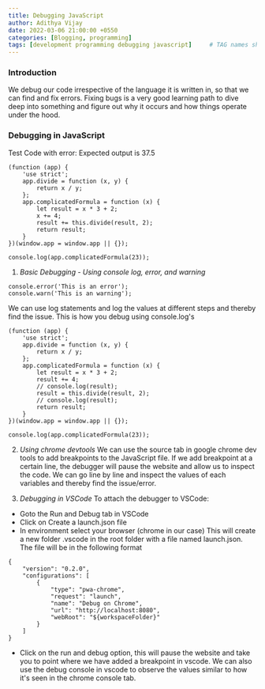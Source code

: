 ```yaml
---
title: Debugging JavaScript
author: Adithya Vijay
date: 2022-03-06 21:00:00 +0550
categories: [Blogging, programming]
tags: [development programming debugging javascript]     # TAG names should always be lowercase
---
```


### Introduction
We debug our code irrespective of the language it is written in, so that we can find and fix errors. Fixing bugs is a very good learning path to dive deep into something and figure out why it occurs and how things operate under the hood.

### Debugging in JavaScript
Test Code with error:
Expected output is 37.5
```
(function (app) {
    'use strict';
    app.divide = function (x, y) {
        return x / y;
    };
    app.complicatedFormula = function (x) {
        let result = x * 3 + 2;
        x += 4;
        result += this.divide(result, 2);
        return result;
    }
})(window.app = window.app || {});

console.log(app.complicatedFormula(23));
```
1. *Basic Debugging - Using console log, error, and warning*
```
console.error('This is an error');
console.warn('This is an warning');
```
We can use log statements and log the values at different steps and thereby find the issue. This is how you debug using console.log's 
```
(function (app) {
    'use strict';
    app.divide = function (x, y) {
        return x / y;
    };
    app.complicatedFormula = function (x) {
        let result = x * 3 + 2;
        result += 4;
        // console.log(result);
        result = this.divide(result, 2);
        // console.log(result);
        return result;
    }
})(window.app = window.app || {});

console.log(app.complicatedFormula(23));
```

2. *Using chrome devtools*
We can use the source tab in google chrome dev tools to add breakpoints to the JavaScript file. If we add breakpoint at a certain line, the debugger will pause the website and allow us to inspect the code. We can go line by line and inspect the values of each variables and thereby find the issue/error.

3. *Debugging in VSCode*
To attach the debugger to VSCode:
- Goto the Run and Debug tab in VSCode
- Click on Create a launch.json file
- In environment select your browser (chrome in our case)
This will create a new folder .vscode in the root folder with a file named launch.json. The file will be in the following format
```
{
    "version": "0.2.0",
    "configurations": [
        {
            "type": "pwa-chrome",
            "request": "launch",
            "name": "Debug on Chrome",
            "url": "http://localhost:8080",
            "webRoot": "${workspaceFolder}"
        }
    ]
}
```
- Click on the run and debug option, this will pause the website and take you to point where we have added a breakpoint in vscode.
We can also use the debug console in vscode to observe the values similar to how it's seen in the chrome console tab.